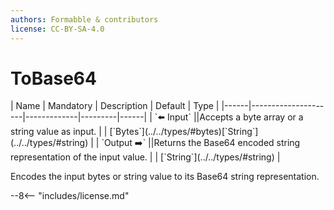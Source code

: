 ```yaml
---
authors: Formabble & contributors
license: CC-BY-SA-4.0
---
```



# ToBase64

<div class="sh-parameters" markdown="1">
| Name | Mandatory | Description | Default | Type |
|------|---------------------|-------------|---------|------|
| `⬅️ Input` ||Accepts a byte array or a string value as input. | | [`Bytes`](../../types/#bytes)[`String`](../../types/#string) |
| `Output ➡️` ||Returns the Base64 encoded string representation of the input value. | | [`String`](../../types/#string) |

</div>

Encodes the input bytes or string value to its Base64 string representation.

--8<-- "includes/license.md"

